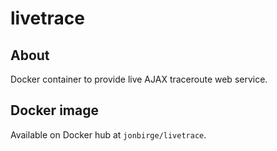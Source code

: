 # livetrace

## About
Docker container to provide live AJAX traceroute web service.

## Docker image
Available on Docker hub at `jonbirge/livetrace`.
